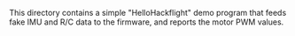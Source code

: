 This directory contains a simple "HelloHackflight" demo program that feeds fake IMU and R/C data to the firmware,
and reports the motor PWM values.
